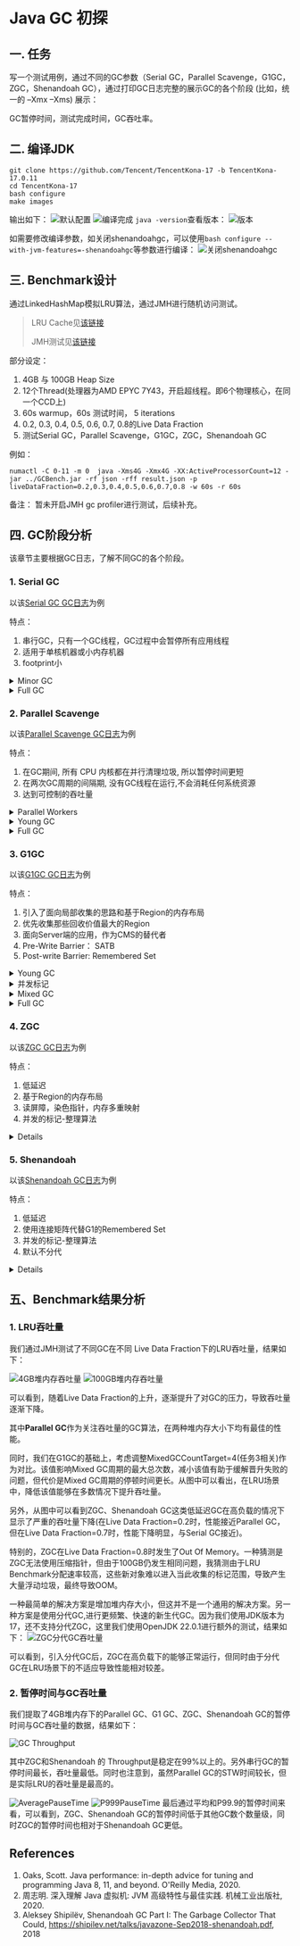 # Java GC 初探

## 一. 任务
写一个测试用例，通过不同的GC参数（Serial GC，Parallel Scavenge，G1GC，ZGC，Shenandoah GC），通过打印GC日志完整的展示GC的各个阶段 (比如，统一的 –Xmx –Xms)
展示：

GC暂停时间，测试完成时间，GC吞吐率。


## 二. 编译JDK

```shell
git clone https://github.com/Tencent/TencentKona-17 -b TencentKona-17.0.11
cd TencentKona-17
bash configure
make images
```
输出如下：
![默认配置](assets/buildJDK/DefaultConfigure.png)
![编译完成](assets/buildJDK/MakeResult.png)
`java -version`查看版本：
![版本](assets/buildJDK/JavaVersion.png)


如需要修改编译参数，如关闭shenandoahgc，可以使用`bash configure --with-jvm-features=-shenandoahgc`等参数进行编译：
![关闭shenandoahgc](assets/buildJDK/CloseShenandoahGC.png)

## 三. Benchmark设计

通过LinkedHashMap模拟LRU算法，通过JMH进行随机访问测试。
> LRU Cache见[该链接](./src/main/java/org/second/LRUCache.java)
> 
> JMH测试见[该链接](./src/main/java/org/second/LRUBenckmark.java)

部分设定：
1. 4GB 与 100GB Heap Size
2. 12个Thread(处理器为AMD EPYC 7Y43，开启超线程。即6个物理核心，在同一个CCD上)
3. 60s warmup，60s 测试时间， 5 iterations
4. 0.2, 0.3, 0.4, 0.5, 0.6, 0.7, 0.8的Live Data Fraction
5. 测试Serial GC，Parallel Scavenge，G1GC，ZGC，Shenandoah GC

例如：
```shell
numactl -C 0-11 -m 0  java -Xms4G -Xmx4G -XX:ActiveProcessorCount=12 -jar ../GCBench.jar -rf json -rff result.json -p liveDataFraction=0.2,0.3,0.4,0.5,0.6,0.7,0.8 -w 60s -r 60s
```

备注： 暂未开启JMH gc profiler进行测试，后续补充。

## 四. GC阶段分析
该章节主要根据GC日志，了解不同GC的各个阶段。
### 1. Serial GC
以该[Serial GC GC日志](log/4G/gc_log_SerialGC_2024-08-21_14-06-45_1382775.log)为例

特点：
1. 串行GC，只有一个GC线程，GC过程中会暂停所有应用线程
2. 适用于单核机器或小内存机器
3. footprint小
<details>
<summary>Minor GC</summary>

```
[0.760s][info][gc,start    ] GC(0) Pause Young (Allocation Failure)
[1.475s][info][gc,heap     ] GC(0) DefNew: 1118528K(1258304K)->139776K(1258304K) Eden: 1118528K(1118528K)->0K(1118528K) From: 0K(139776K)->139776K(139776K)
[1.475s][info][gc,heap     ] GC(0) Tenured: 0K(2796224K)->908740K(2796224K)
[1.475s][info][gc,metaspace] GC(0) Metaspace: 10443K(10688K)->10443K(10688K) NonClass: 9424K(9536K)->9424K(9536K) Class: 1019K(1152K)->1019K(1152K)
[1.475s][info][gc          ] GC(0) Pause Young (Allocation Failure) 1092M->1023M(3959M) 714.884ms
[1.475s][info][gc,cpu      ] GC(0) User=0.24s Sys=0.48s Real=0.72s
```
本次触发原因是内存分配失败（Allocation Failure）。GC后，Eden区被清空，一些对象被提升到了From区和老年代。整个GC过程耗时约714毫秒，CPU时间占用了0.72秒。
</details>

<details>
<summary>Full GC</summary>

```
[2.702s][info][gc,start    ] GC(3) Pause Full (Allocation Failure)
[2.702s][info][gc,phases,start] GC(3) Phase 1: Mark live objects
[2.858s][info][gc,phases      ] GC(3) Phase 1: Mark live objects 155.932ms
[2.858s][info][gc,phases,start] GC(3) Phase 2: Compute new object addresses
[2.973s][info][gc,phases      ] GC(3) Phase 2: Compute new object addresses 115.578ms
[2.973s][info][gc,phases,start] GC(3) Phase 3: Adjust pointers
[3.136s][info][gc,phases      ] GC(3) Phase 3: Adjust pointers 162.494ms
[3.136s][info][gc,phases,start] GC(3) Phase 4: Move objects
[3.598s][info][gc,phases      ] GC(3) Phase 4: Move objects 462.479ms
[3.599s][info][gc,heap        ] GC(3) DefNew: 1258303K(1258304K)->463137K(1258304K) Eden: 1118528K(1118528K)->463137K(1118528K) From: 139775K(139776K)->0K(139776K)
[3.599s][info][gc,heap        ] GC(3) Tenured: 2019409K(2796224K)->2796220K(2796224K)
[3.599s][info][gc,metaspace   ] GC(3) Metaspace: 10443K(10688K)->10443K(10688K) NonClass: 9424K(9536K)->9424K(9536K) Class: 1019K(1152K)->1019K(1152K)
[3.599s][info][gc             ] GC(3) Pause Full (Allocation Failure) 3200M->3182M(3959M) 897.273ms
[3.599s][info][gc,cpu         ] GC(3) User=0.53s Sys=0.37s Real=0.90s
```
主要分为四个阶段：
1. Mark live objects：标记存活对象(155.932ms)
2. Compute new object addresses：计算新对象地址(115.578ms)
3. Adjust pointers：调整指针(162.494ms)
4. Move objects：移动对象(462.479ms)
   
整个过程共耗时约897毫秒，其中大部分时间花费在对象移动阶段。
</details>

### 2. Parallel Scavenge
以该[Parallel Scavenge GC日志](log/4G/gc_log_ParallelGC_2024-08-21_12-46-28_1382431.log)为例

特点：
1. 在GC期间, 所有 CPU 内核都在并行清理垃圾, 所以暂停时间更短
2. 在两次GC周期的间隔期, 没有GC线程在运行,不会消耗任何系统资源
3. 达到可控制的吞吐量

<details>
<summary>Parallel Workers</summary>

因为我们通过numactl和-XX:ActiveProcessorCount=12指定了线程数为12，所以可以看到初始化时配置了10个并行工作线程用于垃圾回收。

```
[0.010s][info][gc,init] Parallel Workers: 10
```
> 计算公式：
> ```
> if (num of processors <=8) {
>   return num of processors; 
> } else {
>   return 8+(num of processors-8)*(5/8);
> }
> ```


</details>

<details>
<SUMMARY> Young GC </SUMMARY>

```
[0.723s][info][gc,start    ] GC(0) Pause Young (Allocation Failure)
[0.912s][info][gc,heap     ] GC(0) PSYoungGen: 1048576K(1223168K)->174588K(1223168K) Eden: 1048576K(1048576K)->0K(1048576K) From: 0K(174592K)->174588K(174592K)
[0.912s][info][gc,heap     ] GC(0) ParOldGen: 0K(2796544K)->826897K(2796544K)
[0.912s][info][gc,metaspace] GC(0) Metaspace: 10446K(10688K)->10446K(10688K) NonClass: 9427K(9536K)->9427K(9536K) Class: 1019K(1152K)->1019K(1152K)
[0.912s][info][gc          ] GC(0) Pause Young (Allocation Failure) 1024M->978M(3925M) 189.186ms
[0.912s][info][gc,cpu      ] GC(0) User=0.29s Sys=1.37s Real=0.18s
```

本次触发原因是内存分配失败（Allocation Failure）。GC后，Eden区被清空，一些对象被提升到了From区和老年代。整个GC过程耗时约189毫秒。

另外可以看到Real为0.18秒，而User为0.29秒，Sys为1.37秒，User和System相加与Real相加接近10倍。这是因为在Parallel Scavenge GC中使用了10个Worker。

</details>

<details>
<summary>Full GC</summary>

```
[1.282s][info][gc,start    ] GC(2) Pause Full (Ergonomics)
[1.282s][info][gc,phases,start] GC(2) Marking Phase
[1.319s][info][gc,phases      ] GC(2) Marking Phase 37.032ms
[1.319s][info][gc,phases,start] GC(2) Summary Phase
[1.319s][info][gc,phases      ] GC(2) Summary Phase 0.063ms
[1.319s][info][gc,phases,start] GC(2) Adjust Roots
[1.320s][info][gc,phases      ] GC(2) Adjust Roots 0.473ms
[1.320s][info][gc,phases,start] GC(2) Compaction Phase
[1.451s][info][gc,phases      ] GC(2) Compaction Phase 130.883ms
[1.451s][info][gc,phases,start] GC(2) Post Compact
[1.456s][info][gc,phases      ] GC(2) Post Compact 5.576ms
[1.456s][info][gc,heap        ] GC(2) PSYoungGen: 174574K(1223168K)->0K(1223168K) Eden: 0K(1048576K)->0K(1048576K) From: 174574K(174592K)->0K(174592K)
[1.456s][info][gc,heap        ] GC(2) ParOldGen: 1867966K(2796544K)->2023627K(2796544K)
[1.456s][info][gc,metaspace   ] GC(2) Metaspace: 10447K(10688K)->10447K(10688K) NonClass: 9428K(9536K)->9428K(9536K) Class: 1019K(1152K)->1019K(1152K)
[1.456s][info][gc             ] GC(2) Pause Full (Ergonomics) 1994M->1976M(3925M) 174.257ms
[1.456s][info][gc,cpu         ] GC(2) User=0.78s Sys=0.30s Real=0.17s
```

本次触发原因是Ergonomics，通常发生在如果老生代的剩余空间少于下一次收集所需的剩余空间，那么现在就做一个完整的收集，可参考[该文章](https://cloud.tencent.com/developer/article/1082687)。 


1. Marking Phase：标记阶段,GC开始标记存活的对象(37.032ms)
2. Summary Phase：总结阶段,GC总结标记过程中的数据,耗时极短(0.063ms)
3. Adjust Roots：调整根节点，GC调整指向根对象的引用，确保根对象指向的内容被正确标记(0.473ms)
4. Compaction Phase：压缩阶段，GC对存活对象进行压缩，以减少碎片并整理堆空间(130.883ms)
5. Post Compact：压缩后处理(5.576ms)
6. 整个过程共耗时约174毫秒，其中大部分时间花费在压缩阶段。

</details>

### 3. G1GC
以该[G1GC GC日志](log/4G/gc_log_G1_2024-08-21_10-26-16_1379281.log)为例

特点：
1. 引入了面向局部收集的思路和基于Region的内存布局
2. 优先收集那些回收价值最大的Region
3. 面向Server端的应用，作为CMS的替代者
4. Pre-Write Barrier： SATB       
5. Post-write Barrier: Remembered Set
<details>
<summary>Young GC</summary>

```
[0.371s][info][gc,start    ] GC(0) Pause Young (Normal) (G1 Evacuation Pause)
[0.373s][info][gc,task     ] GC(0) Using 10 workers of 10 for evacuation
[0.415s][info][gc,phases   ] GC(0)   Pre Evacuate Collection Set: 0.3ms
[0.415s][info][gc,phases   ] GC(0)   Merge Heap Roots: 0.2ms
[0.415s][info][gc,phases   ] GC(0)   Evacuate Collection Set: 41.2ms
[0.415s][info][gc,phases   ] GC(0)   Post Evacuate Collection Set: 0.3ms
[0.415s][info][gc,phases   ] GC(0)   Other: 1.4ms
[0.415s][info][gc,heap     ] GC(0) Eden regions: 102->0(89)
[0.415s][info][gc,heap     ] GC(0) Survivor regions: 0->13(13)
[0.415s][info][gc,heap     ] GC(0) Old regions: 0->84
[0.415s][info][gc,heap     ] GC(0) Archive regions: 0->0
[0.415s][info][gc,heap     ] GC(0) Humongous regions: 3->3
[0.415s][info][gc,metaspace] GC(0) Metaspace: 10439K(10688K)->10439K(10688K) NonClass: 9420K(9536K)->9420K(9536K) Class: 1019K(1152K)->1019K(1152K)
[0.415s][info][gc          ] GC(0) Pause Young (Normal) (G1 Evacuation Pause) 210M->198M(4096M) 43.488ms
[0.415s][info][gc,cpu      ] GC(0) User=0.07s Sys=0.33s Real=0.04s
```

该新生代GC清空了Eden区，将存活对象提升到Survivor区和老年代。整个GC过程耗时约43毫秒。

</details>

<details>
<summary>并发标记</summary>

```
[0.906s][info][gc,start    ] GC(11) Pause Young (Concurrent Start) (G1 Evacuation Pause)
```
该阶段利用Young gc的机会来trace所有对象，设置了两个TAMS（top-at-mark-start）变量，用来区分存活的对象和在并发标记阶段新分配的对象。

```
[0.925s][info][gc          ] GC(12) Concurrent Mark Cycle
[0.925s][info][gc,marking  ] GC(12) Concurrent Clear Claimed Marks
[0.925s][info][gc,marking  ] GC(12) Concurrent Clear Claimed Marks 0.023ms
[0.925s][info][gc,marking  ] GC(12) Concurrent Scan Root Regions
[0.946s][info][gc,marking  ] GC(12) Concurrent Scan Root Regions 21.121ms
[0.946s][info][gc,marking  ] GC(12) Concurrent Mark
[0.946s][info][gc,marking  ] GC(12) Concurrent Mark From Roots
[0.946s][info][gc,task     ] GC(12) Using 3 workers of 3 for marking
[1.002s][info][gc,marking  ] GC(12) Concurrent Mark From Roots 56.360ms
[1.002s][info][gc,marking  ] GC(12) Concurrent Preclean
[1.003s][info][gc,marking  ] GC(12) Concurrent Preclean 0.125ms
[1.003s][info][gc,start    ] GC(12) Pause Remark
[1.003s][info][gc          ] GC(12) Pause Remark 2379M->2379M(4096M) 0.549ms
[1.003s][info][gc,cpu      ] GC(12) User=0.00s Sys=0.00s Real=0.00s
[1.003s][info][gc,marking  ] GC(12) Concurrent Mark 57.230ms
[1.003s][info][gc,marking  ] GC(12) Concurrent Rebuild Remembered Sets
············
[1.055s][info][gc,marking  ] GC(12) Concurrent Rebuild Remembered Sets 51.577ms
[1.055s][info][gc,start    ] GC(12) Pause Cleanup
[1.055s][info][gc          ] GC(12) Pause Cleanup 2470M->2470M(4096M) 0.193ms
[1.055s][info][gc,cpu      ] GC(12) User=0.00s Sys=0.00s Real=0.00s
[1.055s][info][gc,marking  ] GC(12) Concurrent Cleanup for Next Mark
[1.066s][info][gc,marking  ] GC(12) Concurrent Cleanup for Next Mark 10.205ms
[1.066s][info][gc          ] GC(12) Concurrent Mark Cycle 140.638ms
```

该阶段主要分为以下几个部分：

1. Concurrent Clear Claimed Marks：清除标记
2. Concurrent Scan Root Regions：扫描根区域

在根区域扫描完成后，开始并发标记，这完全是在后台线程中进行的，不会暂停应用程序。

3. Concurrent Mark：并发标记
4. Concurrent Preclean：并发预清理

随后暂停应用程序，进行Remark和cleanup操作，不过暂停时间很短。

5. Pause Remark：暂停标记
6. Concurrent Rebuild Remembered Sets：重建Remembered Sets
7. Pause Cleanup：暂停清理
8. Concurrent Cleanup for Next Mark：下一个标记的并发清理


</details>

<details>
<summary>Mixed GC</summary>

```
[1.092s][info][gc,start    ] GC(14) Pause Young (Prepare Mixed) (G1 Evacuation Pause)
[1.092s][info][gc,task     ] GC(14) Using 10 workers of 10 for evacuation
[1.112s][info][gc,phases   ] GC(14)   Pre Evacuate Collection Set: 0.1ms
[1.112s][info][gc,phases   ] GC(14)   Merge Heap Roots: 0.7ms
[1.112s][info][gc,phases   ] GC(14)   Evacuate Collection Set: 18.3ms
[1.112s][info][gc,phases   ] GC(14)   Post Evacuate Collection Set: 0.3ms
[1.112s][info][gc,phases   ] GC(14)   Other: 0.1ms
[1.112s][info][gc,heap     ] GC(14) Eden regions: 89->0(89)
[1.112s][info][gc,heap     ] GC(14) Survivor regions: 13->13(13)
[1.112s][info][gc,heap     ] GC(14) Old regions: 1176->1266
[1.112s][info][gc,heap     ] GC(14) Archive regions: 0->0
[1.112s][info][gc,heap     ] GC(14) Humongous regions: 3->3
[1.112s][info][gc,metaspace] GC(14) Metaspace: 10441K(10688K)->10441K(10688K) NonClass: 9422K(9536K)->9422K(9536K) Class: 1019K(1152K)->1019K(1152K)
[1.112s][info][gc          ] GC(14) Pause Young (Prepare Mixed) (G1 Evacuation Pause) 2562M->2564M(4096M) 19.601ms
[1.112s][info][gc,cpu      ] GC(14) User=0.09s Sys=0.09s Real=0.02s
```

首次Mixed GC被标记为Prepare Mixed。Mixed GC将持续多次，知道（几乎）所有标记的区域都被回收。如GC(15)是第二次Mixed GC。

```
[1.194s][info][gc,start    ] GC(15) Pause Young (Mixed) (G1 Evacuation Pause)
[1.194s][info][gc,task     ] GC(15) Using 10 workers of 10 for evacuation
[1.214s][info][gc,phases   ] GC(15)   Pre Evacuate Collection Set: 0.1ms
[1.214s][info][gc,phases   ] GC(15)   Merge Heap Roots: 0.8ms
[1.214s][info][gc,phases   ] GC(15)   Evacuate Collection Set: 18.8ms
[1.214s][info][gc,phases   ] GC(15)   Post Evacuate Collection Set: 0.4ms
[1.214s][info][gc,phases   ] GC(15)   Other: 0.1ms
[1.214s][info][gc,heap     ] GC(15) Eden regions: 89->0(126)
[1.214s][info][gc,heap     ] GC(15) Survivor regions: 13->13(13)
[1.214s][info][gc,heap     ] GC(15) Old regions: 1266->1353
[1.214s][info][gc,heap     ] GC(15) Archive regions: 0->0
[1.214s][info][gc,heap     ] GC(15) Humongous regions: 3->3
[1.214s][info][gc,metaspace] GC(15) Metaspace: 10441K(10688K)->10441K(10688K) NonClass: 9422K(9536K)->9422K(9536K) Class: 1019K(1152K)->1019K(1152K)
[1.214s][info][gc          ] GC(15) Pause Young (Mixed) (G1 Evacuation Pause) 2742M->2737M(4096M) 20.297ms
[1.214s][info][gc,cpu      ] GC(15) User=0.05s Sys=0.15s Real=0.02s
```

</details>

<details>
<summary>Full GC</summary>

晋升失败（Promotion failure)是指在Mixed GC过程中，在没有清理足够空间之前，有太多的对象从新生代晋升，导致老年代空间还是用完了，在GC log中提示To-space exhausted，随后紧跟着Full gc


```
[2.563s][info][gc,start    ] GC(24) Pause Young (Mixed) (G1 Preventive Collection)
[2.563s][info][gc,task     ] GC(24) Using 10 workers of 10 for evacuation
[2.581s][info][gc          ] GC(24) To-space exhausted
[2.581s][info][gc,phases   ] GC(24)   Pre Evacuate Collection Set: 0.1ms
[2.581s][info][gc,phases   ] GC(24)   Merge Heap Roots: 1.6ms
[2.581s][info][gc,phases   ] GC(24)   Evacuate Collection Set: 13.5ms
[2.581s][info][gc,phases   ] GC(24)   Post Evacuate Collection Set: 2.1ms
[2.581s][info][gc,phases   ] GC(24)   Other: 0.2ms
[2.581s][info][gc,heap     ] GC(24) Eden regions: 26->0(89)
[2.581s][info][gc,heap     ] GC(24) Survivor regions: 13->13(13)
[2.581s][info][gc,heap     ] GC(24) Old regions: 1924->2032
[2.581s][info][gc,heap     ] GC(24) Archive regions: 0->0
[2.581s][info][gc,heap     ] GC(24) Humongous regions: 3->3
[2.581s][info][gc,metaspace] GC(24) Metaspace: 10441K(10688K)->10441K(10688K) NonClass: 9422K(9536K)->9422K(9536K) Class: 1019K(1152K)->1019K(1152K)
[2.581s][info][gc          ] GC(24) Pause Young (Mixed) (G1 Preventive Collection) 3932M->4096M(4096M) 17.656ms
[2.581s][info][gc,cpu      ] GC(24) User=0.17s Sys=0.00s Real=0.02s
[2.581s][info][gc,ergo     ] Attempting full compaction
[2.581s][info][gc,task     ] GC(25) Using 10 workers of 10 for full compaction
[2.581s][info][gc,start    ] GC(25) Pause Full (G1 Compaction Pause)
[2.581s][info][gc,phases,start] GC(25) Phase 1: Mark live objects
[2.602s][info][gc,phases      ] GC(25) Phase 1: Mark live objects 20.825ms
[2.602s][info][gc,phases,start] GC(25) Phase 2: Prepare for compaction
[2.612s][info][gc,phases      ] GC(25) Phase 2: Prepare for compaction 9.899ms
[2.612s][info][gc,phases,start] GC(25) Phase 3: Adjust pointers
[2.628s][info][gc,phases      ] GC(25) Phase 3: Adjust pointers 16.183ms
[2.628s][info][gc,phases,start] GC(25) Phase 4: Compact heap
[2.708s][info][gc,phases      ] GC(25) Phase 4: Compact heap 79.751ms
[2.710s][info][gc,heap        ] GC(25) Eden regions: 0->0(118)
[2.710s][info][gc,heap        ] GC(25) Survivor regions: 13->0(13)
[2.710s][info][gc,heap        ] GC(25) Old regions: 2032->1468
[2.710s][info][gc,heap        ] GC(25) Archive regions: 0->0
[2.710s][info][gc,heap        ] GC(25) Humongous regions: 3->3
[2.710s][info][gc,metaspace   ] GC(25) Metaspace: 10441K(10688K)->10421K(10688K) NonClass: 9422K(9536K)->9406K(9536K) Class: 1019K(1152K)->1014K(1152K)
[2.710s][info][gc             ] GC(25) Pause Full (G1 Compaction Pause) 4096M->2930M(4096M) 128.723ms
[2.710s][info][gc,cpu         ] GC(25) User=1.11s Sys=0.03s Real=0.12s
```

</details>


### 4. ZGC
以该[ZGC GC日志](log/4G/gc_log_ZGC_2024-08-21_16-17-09_1389920.log)为例

特点：
1. 低延迟
2. 基于Region的内存布局
3. 读屏障，染色指针，内存多重映射
4. 并发的标记-整理算法

<details>

一次完整的GC日志如下：
```
[265.784s][info][gc,start    ] GC(866) Garbage Collection (Allocation Rate)
[265.784s][info][gc,task     ] GC(866) Using 3 workers
[265.784s][info][gc,phases   ] GC(866) Pause Mark Start 0.017ms
[265.955s][info][gc,phases   ] GC(866) Concurrent Mark 170.768ms
[265.955s][info][gc,phases   ] GC(866) Pause Mark End 0.021ms
[265.955s][info][gc,phases   ] GC(866) Concurrent Mark Free 0.001ms
[265.956s][info][gc,phases   ] GC(866) Concurrent Process Non-Strong References 0.607ms
[265.956s][info][gc,phases   ] GC(866) Concurrent Reset Relocation Set 0.022ms
[265.957s][info][gc,phases   ] GC(866) Concurrent Select Relocation Set 1.554ms
[265.957s][info][gc,phases   ] GC(866) Pause Relocate Start 0.004ms
[265.985s][info][gc,phases   ] GC(866) Concurrent Relocate 27.171ms
[265.985s][info][gc,load     ] GC(866) Load: 2.98/2.57/2.10
[265.985s][info][gc,mmu      ] GC(866) MMU: 2ms/97.2%, 5ms/98.9%, 10ms/99.4%, 20ms/99.7%, 50ms/99.9%, 100ms/99.9%
[265.985s][info][gc,marking  ] GC(866) Mark: 2 stripe(s), 10 proactive flush(es), 2 terminate flush(es), 0 completion(s), 0 continuation(s) 
[265.985s][info][gc,marking  ] GC(866) Mark Stack Usage: 32M
[265.985s][info][gc,nmethod  ] GC(866) NMethods: 915 registered, 0 unregistered
[265.985s][info][gc,metaspace] GC(866) Metaspace: 10M used, 10M committed, 1088M reserved
[265.985s][info][gc,ref      ] GC(866) Soft: 346 encountered, 0 discovered, 0 enqueued
[265.985s][info][gc,ref      ] GC(866) Weak: 563 encountered, 194 discovered, 0 enqueued
[265.985s][info][gc,ref      ] GC(866) Final: 0 encountered, 0 discovered, 0 enqueued
[265.985s][info][gc,ref      ] GC(866) Phantom: 9 encountered, 6 discovered, 0 enqueued
[265.985s][info][gc,reloc    ] GC(866) Small Pages: 1880 / 3760M, Empty: 0M, Relocated: 481M, In-Place: 0
[265.985s][info][gc,reloc    ] GC(866) Medium Pages: 0 / 0M, Empty: 0M, Relocated: 0M, In-Place: 0
[265.985s][info][gc,reloc    ] GC(866) Large Pages: 1 / 10M, Empty: 0M, Relocated: 0M, In-Place: 0
[265.985s][info][gc,reloc    ] GC(866) Forwarding Usage: 6M
[265.985s][info][gc,heap     ] GC(866) Min Capacity: 4096M(100%)
[265.985s][info][gc,heap     ] GC(866) Max Capacity: 4096M(100%)
[265.985s][info][gc,heap     ] GC(866) Soft Max Capacity: 4096M(100%)
[265.985s][info][gc,heap     ] GC(866)                Mark Start          Mark End        Relocate Start      Relocate End           High               Low         
[265.985s][info][gc,heap     ] GC(866)  Capacity:     4096M (100%)       4096M (100%)       4096M (100%)       4096M (100%)       4096M (100%)       4096M (100%)   
[265.985s][info][gc,heap     ] GC(866)      Free:      326M (8%)          162M (4%)          158M (4%)          442M (11%)         442M (11%)         152M (4%)     
[265.985s][info][gc,heap     ] GC(866)      Used:     3770M (92%)        3934M (96%)        3938M (96%)        3654M (89%)        3944M (96%)        3654M (89%)    
[265.985s][info][gc,heap     ] GC(866)      Live:         -              2941M (72%)        2941M (72%)        2941M (72%)            -                  -          
[265.985s][info][gc,heap     ] GC(866) Allocated:         -               164M (4%)          168M (4%)          185M (5%)             -                  -          
[265.985s][info][gc,heap     ] GC(866)   Garbage:         -               828M (20%)         828M (20%)         527M (13%)            -                  -          
[265.985s][info][gc,heap     ] GC(866) Reclaimed:         -                  -                 0M (0%)          301M (7%)             -                  -          
[265.985s][info][gc          ] GC(866) Garbage Collection (Allocation Rate) 3770M(92%)->3654M(89%)
[266.084s][info][gc,start    ] GC(867) Garbage Collection (Allocation Rate)
```

其中包含了以下信息：
1. GCStart：开始GC，并标明的GC触发的原因。上图中触发原因是自适应算法。
2. Pause Mark Start：初始标记，存在STW
3. Pause Mark End：标记结束，存在STW
4. Pause Relocate Start：重定位开始，存在STW
5. 最后输出了堆的使用情况

</details>

### 5. Shenandoah

以该[Shenandoah GC日志](log/4G/gc_log_Shenandoah_2024-08-21_15-06-52_1387544.log.0)为例

特点：
1. 低延迟
2. 使用连接矩阵代替G1的Remembered Set
3. 并发的标记-整理算法
4. 默认不分代

<details>


```
[0.752s][info][gc,start    ] GC(0) Concurrent reset
[0.753s][info][gc,task     ] GC(0) Using 3 of 6 workers for concurrent reset
[0.753s][info][gc,ergo     ] GC(0) Pacer for Reset. Non-Taxable: 4096M
[0.753s][info][gc          ] GC(0) Concurrent reset 0.463ms
[0.753s][info][gc,start    ] GC(0) Pause Init Mark (unload classes)
[0.754s][info][gc,task     ] GC(0) Using 6 of 6 workers for init marking
[0.754s][info][gc,ergo     ] GC(0) Pacer for Mark. Expected Live: 409M, Free: 2862M, Non-Taxable: 286M, Alloc Tax Rate: 0.2x
[0.754s][info][gc          ] GC(0) Pause Init Mark (unload classes) 0.480ms
[0.754s][info][gc,start    ] GC(0) Concurrent marking roots
[0.754s][info][gc,task     ] GC(0) Using 3 of 6 workers for concurrent marking roots
[0.754s][info][gc          ] GC(0) Concurrent marking roots 0.457ms
[0.754s][info][gc,start    ] GC(0) Concurrent marking (unload classes)
[0.754s][info][gc,task     ] GC(0) Using 3 of 6 workers for concurrent marking
[0.801s][info][gc          ] GC(0) Concurrent marking (unload classes) 46.425ms
[0.801s][info][gc,start    ] GC(0) Pause Final Mark (unload classes)
[0.801s][info][gc,task     ] GC(0) Using 6 of 6 workers for final marking
[0.801s][info][gc,ergo     ] GC(0) Adaptive CSet Selection. Target Free: 580M, Actual Free: 2998M, Max CSet: 170M, Min Garbage: 0B
[0.801s][info][gc,ergo     ] GC(0) Collectable Garbage: 14342K (69%), Immediate: 0B (0%), CSet: 14342K (69%)
[0.801s][info][gc,ergo     ] GC(0) Pacer for Evacuation. Used CSet: 16384K, Free: 2792M, Non-Taxable: 279M, Alloc Tax Rate: 1.1x
[0.801s][info][gc          ] GC(0) Pause Final Mark (unload classes) 0.160ms
[0.801s][info][gc,start    ] GC(0) Concurrent thread roots
[0.801s][info][gc,task     ] GC(0) Using 3 of 6 workers for Concurrent thread roots
[0.801s][info][gc          ] GC(0) Concurrent thread roots 0.304ms
[0.801s][info][gc,start    ] GC(0) Concurrent weak references
[0.801s][info][gc,task     ] GC(0) Using 3 of 6 workers for concurrent weak references
[0.801s][info][gc,ref      ] GC(0) Encountered references: Soft: 314, Weak: 635, Final: 0, Phantom: 66
[0.801s][info][gc,ref      ] GC(0) Discovered  references: Soft: 0, Weak: 284, Final: 0, Phantom: 62
[0.801s][info][gc,ref      ] GC(0) Enqueued    references: Soft: 0, Weak: 126, Final: 0, Phantom: 57
[0.802s][info][gc          ] GC(0) Concurrent weak references 0.171ms
[0.802s][info][gc,start    ] GC(0) Concurrent weak roots
[0.802s][info][gc,task     ] GC(0) Using 3 of 6 workers for concurrent weak root
[0.802s][info][gc          ] GC(0) Concurrent weak roots 0.249ms
[0.802s][info][gc,start    ] GC(0) Concurrent cleanup
[0.802s][info][gc          ] GC(0) Concurrent cleanup 1097M->1097M(4096M) 0.046ms
[0.802s][info][gc,ergo     ] GC(0) Free: 2790M, Max: 2048K regular, 2790M humongous, Frag: 0% external, 0% internal; Reserve: 205M, Max: 2048K
[0.802s][info][gc,start    ] GC(0) Concurrent class unloading
[0.802s][info][gc,task     ] GC(0) Using 3 of 6 workers for concurrent class unloading
[0.802s][info][gc          ] GC(0) Concurrent class unloading 0.484ms
[0.802s][info][gc,start    ] GC(0) Concurrent strong roots
[0.802s][info][gc,task     ] GC(0) Using 3 of 6 workers for concurrent strong root
[0.803s][info][gc          ] GC(0) Concurrent strong roots 0.306ms
[0.803s][info][gc,start    ] GC(0) Concurrent evacuation
[0.803s][info][gc,task     ] GC(0) Using 3 of 6 workers for concurrent evacuation
[0.804s][info][gc          ] GC(0) Concurrent evacuation 0.868ms
[0.804s][info][gc,start    ] GC(0) Pause Init Update Refs
[0.804s][info][gc,ergo     ] GC(0) Pacer for Update Refs. Used: 1104M, Free: 2786M, Non-Taxable: 278M, Alloc Tax Rate: 1.1x
[0.804s][info][gc          ] GC(0) Pause Init Update Refs 0.025ms
[0.804s][info][gc,start    ] GC(0) Concurrent update references
[0.804s][info][gc,task     ] GC(0) Using 3 of 6 workers for concurrent reference update
[0.811s][info][gc          ] GC(0) Concurrent update references 7.208ms
[0.811s][info][gc,start    ] GC(0) Concurrent update thread roots
[0.811s][info][gc          ] GC(0) Concurrent update thread roots 0.272ms
[0.811s][info][gc,start    ] GC(0) Pause Final Update Refs
[0.811s][info][gc,task     ] GC(0) Using 6 of 6 workers for final reference update
[0.811s][info][gc          ] GC(0) Pause Final Update Refs 0.062ms
[0.811s][info][gc,start    ] GC(0) Concurrent cleanup
[0.811s][info][gc          ] GC(0) Concurrent cleanup 1118M->1102M(4096M) 0.046ms
[0.811s][info][gc,ergo     ] Free: 2785M, Max: 2048K regular, 2768M humongous, Frag: 1% external, 0% internal; Reserve: 206M, Max: 2048K
```

Shenandoah 可以分为以下几个阶段：
1. Initial Mark：初始标记，存在STW
2. Concurrent Mark：并发标记
3. Final Mark：最终标记，存在STW
4. Concurrent Evacuation：并发回收
5. Initial Update Refs：初始更新引用
6. Concurrent Update Refs：并发更新引用
7. Final Update Refs：最终更新引用
8. Concurrent Cleanup:并发清理

</details>


## 五、Benchmark结果分析

### 1. LRU吞吐量

我们通过JMH测试了不同GC在不同 Live Data Fraction下的LRU吞吐量，结果如下：

![4GB堆内存吞吐量](assets/stat/LRUThroughput4g.png)
![100GB堆内存吞吐量](assets/stat/LRUThroughput100g.png)

可以看到，随着Live Data Fraction的上升，逐渐提升了对GC的压力，导致吞吐量逐渐下降。

其中**Parallel GC**作为关注吞吐量的GC算法，在两种堆内存大小下均有最佳的性能。

同时，我们在G1GC的基础上，考虑调整MixedGCCountTarget=4(任务3相关)作为对比。该值影响Mixed GC周期的最大总次数，减小该值有助于缓解晋升失败的问题，但代价是Mixed GC周期的停顿时间更长。从图中可以看出，在LRU场景中，降低该值能够在多数情况下提升吞吐量。

另外，从图中可以看到ZGC、Shenandoah GC这类低延迟GC在高负载的情况下显示了严重的吞吐量下降(在Live Data Fraction=0.2时，性能接近Parallel GC，但在Live Data Fraction=0.7时，性能下降明显，与Serial GC接近)。

特别的，ZGC在Live Data Fraction=0.8时发生了Out Of Memory。一种猜测是ZGC无法使用压缩指针，但由于100GB仍发生相同问题，我猜测由于LRU Benchmark分配速率较高，这些新对象难以进入当此收集的标记范围，导致产生大量浮动垃圾，最终导致OOM。

一种最简单的解决方案是增加堆内存大小，但这并不是一个通用的解决方案。另一种方案是使用分代GC,进行更频繁、快速的新生代GC。因为我们使用JDK版本为17，还不支持分代ZGC，这里我们使用OpenJDK 22.0.1进行额外的测试，结果如下：
![ZGC分代GC吞吐量](assets/stat/LRUThroughput100GWithZGeneration.png)

可以看到，引入分代GC后，ZGC在高负载下的能够正常运行，但同时由于分代GC在LRU场景下的不适应导致性能相对较差。

### 2. 暂停时间与GC吞吐量

我们提取了4GB堆内存下的Parallel GC、G1 GC、ZGC、Shenandoah GC的暂停时间与GC吞吐量的数据，结果如下：

![GC Throughput](assets/stat/GCThroughput.png)

其中ZGC和Shenandoah 的 Throughput是稳定在99%以上的。另外串行GC的暂停时间最长，吞吐量最低。同时也注意到，虽然Parallel GC的STW时间较长，但是实际LRU的吞吐量是最高的。

![AveragePauseTime](assets/stat/AveragePauseTime.png)
![P999PauseTime](assets/stat/P999PauseTime.png)
最后通过平均和P99.9的暂停时间来看，可以看到，ZGC、Shenandoah GC的暂停时间低于其他GC数个数量级，同时ZGC的暂停时间也相对于Shenandoah GC更低。

## References
1. Oaks, Scott. Java performance: in-depth advice for tuning and programming Java 8, 11, and beyond. O'Reilly Media, 2020.
2. 周志明. 深入理解 Java 虚拟机: JVM 高级特性与最佳实践. 机械工业出版社, 2020.
3. Aleksey Shipilёv, Shenandoah GC Part I: The Garbage Collector That Could, https://shipilev.net/talks/javazone-Sep2018-shenandoah.pdf, 2018